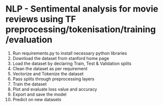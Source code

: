 # NLP - Sentimental analysis for movie reviews using TF preprocessing/tokenisation/training/evaluation

1. Run requirements.py to install necessary python libraries
2. Download the dataset from stanford home page
3. Load the dataset by declaring Train, Test & Validation splits
4. Clean the dataset as per requirement
5. Vectorize and Tokenize the dataset
6. Pass splits through preprocessing layers
7. Train the dataset
8. Plot and evaluate loss value and accuracy
9. Export and save the model
10. Predict on new datasets